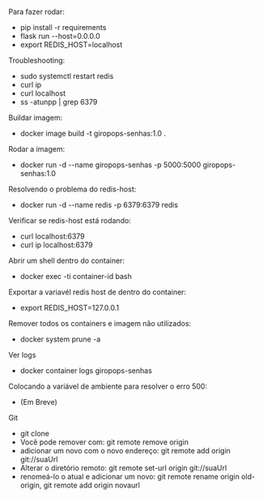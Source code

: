 Para fazer rodar:
- pip install -r requirements 
- flask run --host=0.0.0.0
- export REDIS_HOST=localhost

Troubleshooting:
- sudo systemctl restart redis
- curl ip
- curl localhost
- ss -atunpp | grep 6379

Buildar imagem:
- docker image build -t giropops-senhas:1.0 .

Rodar a imagem:
- docker run -d --name giropops-senhas -p 5000:5000 giropops-senhas:1.0

Resolvendo o problema do redis-host:
- docker run -d --name redis -p 6379:6379 redis

Verificar se redis-host está rodando:
- curl localhost:6379
- curl ip localhost:6379

Abrir um shell dentro do container:
- docker exec -ti container-id bash

Exportar a variavél redis host de dentro do container:
- export REDIS_HOST=127.0.0.1
  
Remover todos os containers e imagem não utilizados:
- docker system prune -a

Ver logs
- docker container logs giropops-senhas

Colocando a variável de ambiente para resolver o erro 500:
- (Em Breve)

Git
- git clone
- Você pode remover com: git remote remove origin
- adicionar um novo com o novo endereço: git remote add origin git://suaUrl
- Alterar o diretório remoto: git remote set-url origin git://suaUrl
- renomeá-lo o atual e adicionar um novo: git remote rename origin old-origin, git remote add origin novaurl

